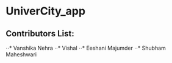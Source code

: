 # UniverCity_app

## Contributors List:
⋅⋅* Vanshika Nehra
⋅⋅* Vishal
⋅⋅* Eeshani Majumder
⋅⋅* Shubham Maheshwari
